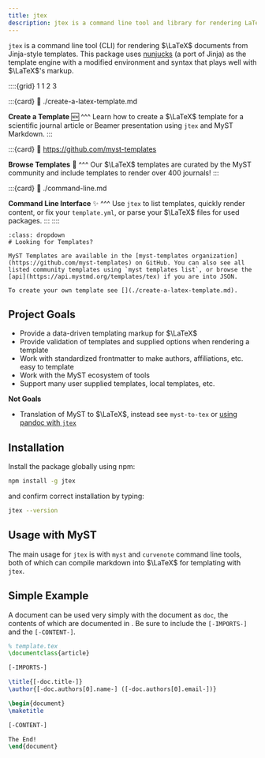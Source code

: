 ```yaml
---
title: jtex
description: jtex is a command line tool and library for rendering LaTeX documents from Jinja-style templates.
---
```


`jtex` is a command line tool (CLI) for rendering $\LaTeX$ documents from Jinja-style templates. This package uses [nunjucks](https://mozilla.github.io/nunjucks/) (a port of Jinja) as the template engine with a modified environment and syntax that plays well with $\LaTeX$'s markup.

::::{grid} 1 1 2 3

:::{card}
:link: ./create-a-latex-template.md

**Create a Template** 🆕
^^^
Learn how to create a $\LaTeX$ template for a scientific journal article or Beamer presentation using `jtex` and MyST Markdown.
:::

:::{card}
:link: https://github.com/myst-templates

**Browse Templates** 🚀
^^^
Our $\LaTeX$ templates are curated by the MyST community and include templates to render over 400 journals!
:::

:::{card}
:link: ./command-line.md

**Command Line Interface** ✨
^^^
Use `jtex` to list templates, quickly render content, or fix your `template.yml`, or parse your $\LaTeX$ files for used packages.
:::
::::

```{important}
:class: dropdown
# Looking for Templates?

MyST Templates are available in the [myst-templates organization](https://github.com/myst-templates) on GitHub. You can also see all listed community templates using `myst templates list`, or browse the [api](https://api.mystmd.org/templates/tex) if you are into JSON.

To create your own template see [](./create-a-latex-template.md).
```

## Project Goals

- Provide a data-driven templating markup for $\LaTeX$
- Provide validation of templates and supplied options when rendering a template
- Work with standardized frontmatter to make authors, affiliations, etc. easy to template
- Work with the MyST ecosystem of tools
- Support many user supplied templates, local templates, etc.

**Not Goals**

- Translation of MyST to $\LaTeX$, instead see `myst-to-tex` or [using pandoc with `jtex`](pandoc-comparison.md)

## Installation

Install the package globally using npm:

```bash
npm install -g jtex
```

and confirm correct installation by typing:

```bash
jtex --version
```

## Usage with MyST

The main usage for `jtex` is with `myst` and `curvenote` command line tools,
both of which can compile markdown into $\LaTeX$ for templating with `jtex`.

## Simple Example

A document can be used very simply with the document as `doc`, the contents of which are
documented in [](document.md). Be sure to include the `[-IMPORTS-]` and the `[-CONTENT-]`.

```latex
% template.tex
\documentclass{article}

[-IMPORTS-]

\title{[-doc.title-]}
\author{[-doc.authors[0].name-] ([-doc.authors[0].email-])}

\begin{document}
\maketitle

[-CONTENT-]

The End!
\end{document}
```
